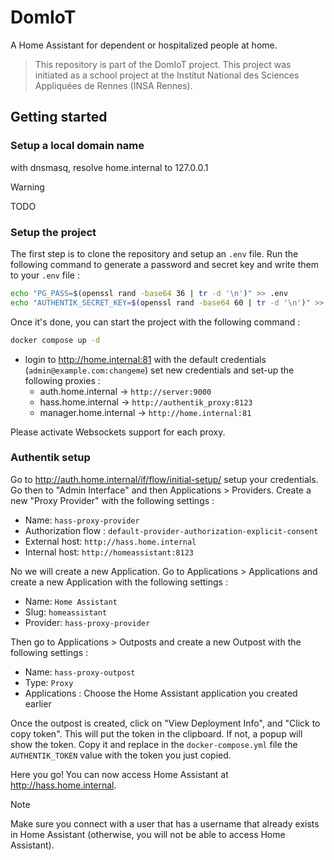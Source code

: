 # DomIoT
A Home Assistant for dependent or hospitalized people at home.

> This repository is part of the DomIoT project. This project was initiated as a school project at the Institut National des Sciences Appliquées de Rennes (INSA Rennes). 

## Getting started
### Setup a local domain name
with dnsmasq, resolve home.internal to 127.0.0.1

> [!WARNING]  
> TODO

### Setup the project
The first step is to clone the repository and setup an `.env` file. Run the following command to generate a password and secret key and write them to your `.env` file :

```bash
echo "PG_PASS=$(openssl rand -base64 36 | tr -d '\n')" >> .env
echo "AUTHENTIK_SECRET_KEY=$(openssl rand -base64 60 | tr -d '\n')" >> .env
```

Once it's done, you can start the project with the following command :
```bash
docker compose up -d
```

- login to http://home.internal:81 with the default credentials (`admin@example.com:changeme`) set new credentials and set-up the following proxies :
    - auth.home.internal -> `http://server:9000`
    - hass.home.internal -> `http://authentik_proxy:8123`
    - manager.home.internal -> `http://home.internal:81`

Please activate Websockets support for each proxy.

### Authentik setup
Go to http://auth.home.internal/if/flow/initial-setup/ setup your credentials. Go then to "Admin Interface" and then Applications > Providers. Create a new "Proxy Provider" with the following settings :
- Name: `hass-proxy-provider`
- Authorization flow : `default-provider-authorization-explicit-consent`
- External host: `http://hass.home.internal`
- Internal host: `http://homeassistant:8123`  

No we will create a new Application. Go to Applications > Applications and create a new Application with the following settings :
- Name: `Home Assistant`
- Slug: `homeassistant`
- Provider: `hass-proxy-provider`

Then go to Applications > Outposts and create a new Outpost with the following settings :
- Name: `hass-proxy-outpost`
- Type: `Proxy`
- Applications : Choose the Home Assistant application you created earlier

Once the outpost is created, click on "View Deployment Info", and "Click to copy token". This will put the token in the clipboard. If not, a popup will show the token. Copy it and replace in the `docker-compose.yml` file the `AUTHENTIK_TOKEN` value with the token you just copied.

Here you go! You can now access Home Assistant at http://hass.home.internal.

> [!NOTE]
> Make sure you connect with a user that has a username that already exists in Home Assistant (otherwise, you will not be able to access Home Assistant).